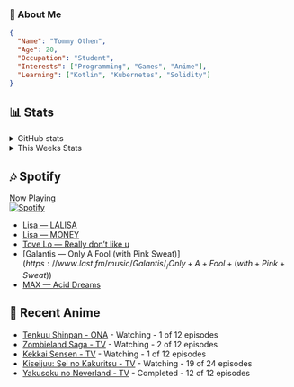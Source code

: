 ### 👋 About Me
```json
{
  "Name": "Tommy Othen",
  "Age": 20,
  "Occupation": "Student",
  "Interests": ["Programming", "Games", "Anime"],
  "Learning": ["Kotlin", "Kubernetes", "Solidity"]
}
```

## 📊 Stats
<details>
  <summary>GitHub stats</summary>
  <a href="https://github.com/anuraghazra/github-readme-stats">
    <img src="https://github-readme-stats.vercel.app/api?username=DaSushiAsian&show_icons=true&count_private=true&hide=prs,issues">
  </a>
</details>

<details>
  <summary>This Weeks Stats</summary>
  <a href="https://github.com/anuraghazra/github-readme-stats">
    <img src="https://github-readme-stats.vercel.app/api/wakatime?username=DaSushiAsian&cache_seconds=1800&custom_title=Top Languages">
  </a>
</details>

## 🎶 Spotify
Now Playing\
[![Spotify](https://novatorem-dasushiasian.vercel.app/api/spotify)](https://open.spotify.com/user/g90805640970)
<!-- LASTFM:START -->
* [Lisa — LALISA](https://www.last.fm/music/Lisa/_/LALISA)
* [Lisa — MONEY](https://www.last.fm/music/Lisa/_/MONEY)
* [Tove Lo — Really don’t like u](https://www.last.fm/music/Tove+Lo/_/Really+don%E2%80%99t+like+u)
* [Galantis — Only A Fool (with Pink Sweat$)](https://www.last.fm/music/Galantis/_/Only+A+Fool+(with+Pink+Sweat$))
* [MAX — Acid Dreams](https://www.last.fm/music/MAX/_/Acid+Dreams)<!-- LASTFM:END -->

## 🗻 Recent Anime
<!-- ANIME-LIST:START -->
* [Tenkuu Shinpan - ONA](https://myanimelist.net/anime/43690/Tenkuu_Shinpan) - Watching - 1 of 12 episodes
* [Zombieland Saga - TV](https://myanimelist.net/anime/37976/Zombieland_Saga) - Watching - 2 of 12 episodes
* [Kekkai Sensen - TV](https://myanimelist.net/anime/24439/Kekkai_Sensen) - Watching - 1 of 12 episodes
* [Kiseijuu: Sei no Kakuritsu - TV](https://myanimelist.net/anime/22535/Kiseijuu__Sei_no_Kakuritsu) - Watching - 19 of 24 episodes
* [Yakusoku no Neverland - TV](https://myanimelist.net/anime/37779/Yakusoku_no_Neverland) - Completed - 12 of 12 episodes<!-- ANIME-LIST:END -->
